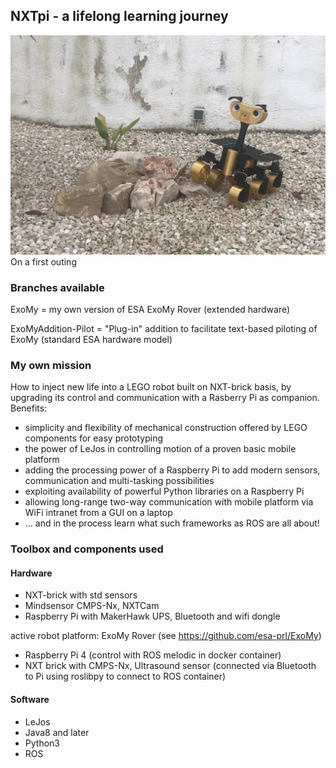 ## NXTpi - a lifelong learning journey

![First_outing](https://github.com/pebe-espana/NXTpi/blob/master/First_outing.jpg)
On a first outing


### Branches available

ExoMy = my own version of ESA ExoMy Rover (extended hardware)

ExoMyAddition-Pilot = "Plug-in" addition to facilitate text-based piloting of ExoMy (standard ESA hardware model)

### My own mission
How to inject new life into a LEGO robot built on NXT-brick basis, by upgrading its control and communication with a Rasberry Pi as companion.
Benefits:
- simplicity and flexibility of mechanical construction offered by LEGO components for easy prototyping
- the power of LeJos in controlling motion of a proven basic mobile platform
- adding the processing power of a Raspberry Pi to add modern sensors, communication and multi-tasking possibilities
- exploiting availability of powerful Python libraries on a Raspberry Pi
- allowing long-range two-way communication with mobile platform via WiFi intranet from a GUI on a laptop
- ... and in the process learn what such frameworks as ROS are all about!

### Toolbox and components used

#### Hardware

- NXT-brick with std sensors
- Mindsensor CMPS-Nx, NXTCam
- Raspberry Pi with MakerHawk UPS, Bluetooth and wifi dongle

active robot platform: ExoMy Rover (see https://github.com/esa-prl/ExoMy)

- Raspberry Pi 4 (control with ROS melodic in docker container)
- NXT brick with CMPS-Nx, Ultrasound sensor (connected via Bluetooth to Pi using roslibpy to connect to ROS container)

#### Software

- LeJos
- Java8 and later
- Python3
- ROS
